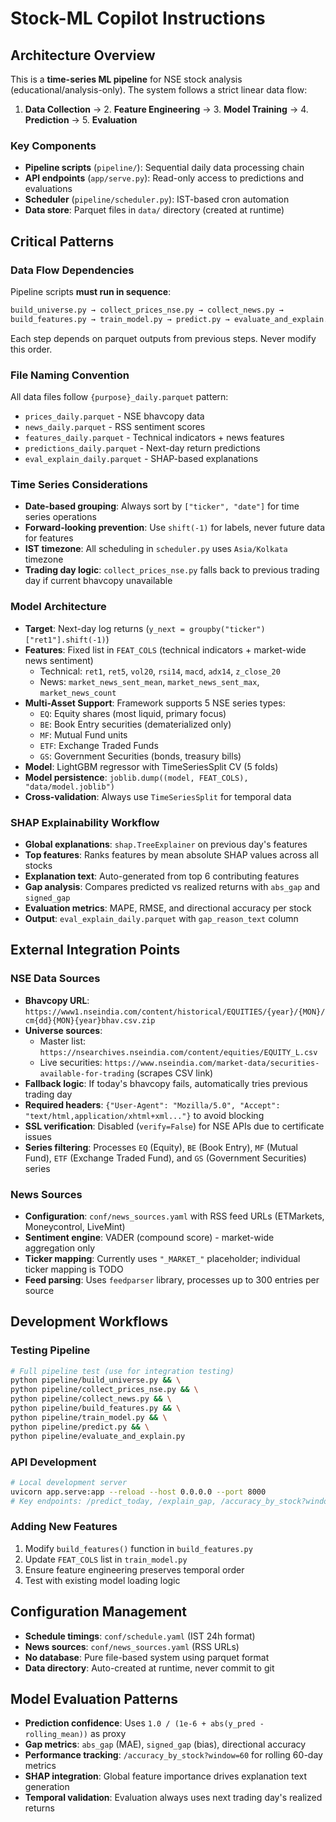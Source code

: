 # Stock-ML Copilot Instructions

## Architecture Overview
This is a **time-series ML pipeline** for NSE stock analysis (educational/analysis-only). The system follows a strict linear data flow:
1. **Data Collection** → 2. **Feature Engineering** → 3. **Model Training** → 4. **Prediction** → 5. **Evaluation**

### Key Components
- **Pipeline scripts** (`pipeline/`): Sequential daily data processing chain
- **API endpoints** (`app/serve.py`): Read-only access to predictions and evaluations
- **Scheduler** (`pipeline/scheduler.py`): IST-based cron automation
- **Data store**: Parquet files in `data/` directory (created at runtime)

## Critical Patterns

### Data Flow Dependencies
Pipeline scripts **must run in sequence**:
```bash
build_universe.py → collect_prices_nse.py → collect_news.py → 
build_features.py → train_model.py → predict.py → evaluate_and_explain.py
```
Each step depends on parquet outputs from previous steps. Never modify this order.

### File Naming Convention
All data files follow `{purpose}_daily.parquet` pattern:
- `prices_daily.parquet` - NSE bhavcopy data
- `news_daily.parquet` - RSS sentiment scores  
- `features_daily.parquet` - Technical indicators + news features
- `predictions_daily.parquet` - Next-day return predictions
- `eval_explain_daily.parquet` - SHAP-based explanations

### Time Series Considerations
- **Date-based grouping**: Always sort by `["ticker", "date"]` for time series operations
- **Forward-looking prevention**: Use `shift(-1)` for labels, never future data for features
- **IST timezone**: All scheduling in `scheduler.py` uses `Asia/Kolkata` timezone
- **Trading day logic**: `collect_prices_nse.py` falls back to previous trading day if current bhavcopy unavailable

### Model Architecture
- **Target**: Next-day log returns (`y_next = groupby("ticker")["ret1"].shift(-1)`)
- **Features**: Fixed list in `FEAT_COLS` (technical indicators + market-wide news sentiment)
  - Technical: `ret1`, `ret5`, `vol20`, `rsi14`, `macd`, `adx14`, `z_close_20`
  - News: `market_news_sent_mean`, `market_news_sent_max`, `market_news_count`
- **Multi-Asset Support**: Framework supports 5 NSE series types:
  - `EQ`: Equity shares (most liquid, primary focus)
  - `BE`: Book Entry securities (dematerialized only)
  - `MF`: Mutual Fund units
  - `ETF`: Exchange Traded Funds
  - `GS`: Government Securities (bonds, treasury bills)
- **Model**: LightGBM regressor with TimeSeriesSplit CV (5 folds)
- **Model persistence**: `joblib.dump((model, FEAT_COLS), "data/model.joblib")`
- **Cross-validation**: Always use `TimeSeriesSplit` for temporal data

### SHAP Explainability Workflow
- **Global explanations**: `shap.TreeExplainer` on previous day's features
- **Top features**: Ranks features by mean absolute SHAP values across all stocks
- **Explanation text**: Auto-generated from top 6 contributing features
- **Gap analysis**: Compares predicted vs realized returns with `abs_gap` and `signed_gap`
- **Evaluation metrics**: MAPE, RMSE, and directional accuracy per stock
- **Output**: `eval_explain_daily.parquet` with `gap_reason_text` column

## External Integration Points

### NSE Data Sources
- **Bhavcopy URL**: `https://www1.nseindia.com/content/historical/EQUITIES/{year}/{MON}/cm{dd}{MON}{year}bhav.csv.zip`
- **Universe sources**: 
  - Master list: `https://nsearchives.nseindia.com/content/equities/EQUITY_L.csv`
  - Live securities: `https://www.nseindia.com/market-data/securities-available-for-trading` (scrapes CSV link)
- **Fallback logic**: If today's bhavcopy fails, automatically tries previous trading day
- **Required headers**: `{"User-Agent": "Mozilla/5.0", "Accept": "text/html,application/xhtml+xml..."}` to avoid blocking
- **SSL verification**: Disabled (`verify=False`) for NSE APIs due to certificate issues
- **Series filtering**: Processes `EQ` (Equity), `BE` (Book Entry), `MF` (Mutual Fund), `ETF` (Exchange Traded Fund), and `GS` (Government Securities) series

### News Sources
- **Configuration**: `conf/news_sources.yaml` with RSS feed URLs (ETMarkets, Moneycontrol, LiveMint)
- **Sentiment engine**: VADER (compound score) - market-wide aggregation only
- **Ticker mapping**: Currently uses `"_MARKET_"` placeholder; individual ticker mapping is TODO
- **Feed parsing**: Uses `feedparser` library, processes up to 300 entries per source

## Development Workflows

### Testing Pipeline
```bash
# Full pipeline test (use for integration testing)
python pipeline/build_universe.py && \
python pipeline/collect_prices_nse.py && \
python pipeline/collect_news.py && \
python pipeline/build_features.py && \
python pipeline/train_model.py && \
python pipeline/predict.py && \
python pipeline/evaluate_and_explain.py
```

### API Development
```bash
# Local development server
uvicorn app.serve:app --reload --host 0.0.0.0 --port 8000
# Key endpoints: /predict_today, /explain_gap, /accuracy_by_stock?window=60
```

### Adding New Features
1. Modify `build_features()` function in `build_features.py`
2. Update `FEAT_COLS` list in `train_model.py`
3. Ensure feature engineering preserves temporal order
4. Test with existing model loading logic

## Configuration Management
- **Schedule timings**: `conf/schedule.yaml` (IST 24h format)
- **News sources**: `conf/news_sources.yaml` (RSS URLs)
- **No database**: Pure file-based system using parquet format
- **Data directory**: Auto-created at runtime, never commit to git

## Model Evaluation Patterns
- **Prediction confidence**: Uses `1.0 / (1e-6 + abs(y_pred - rolling_mean))` as proxy
- **Gap metrics**: `abs_gap` (MAE), `signed_gap` (bias), directional accuracy
- **Performance tracking**: `/accuracy_by_stock?window=60` for rolling 60-day metrics
- **SHAP integration**: Global feature importance drives explanation text generation
- **Temporal validation**: Evaluation always uses next trading day's realized returns